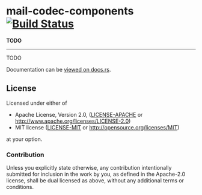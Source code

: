 
# mail-codec-components &emsp; [![Build Status](https://travis-ci.org/1aim/mail_codec.svg?branch=master)](https://travis-ci.org/1aim/mail_codec)

**TODO**

---

TODO


Documentation can be [viewed on docs.rs](https://docs.rs/mail-codec-components).


## License

Licensed under either of

 * Apache License, Version 2.0, ([LICENSE-APACHE](LICENSE-APACHE) or http://www.apache.org/licenses/LICENSE-2.0)
 * MIT license ([LICENSE-MIT](LICENSE-MIT) or http://opensource.org/licenses/MIT)

at your option.

### Contribution

Unless you explicitly state otherwise, any contribution intentionally submitted
for inclusion in the work by you, as defined in the Apache-2.0 license, shall be dual licensed as above, without any
additional terms or conditions.
